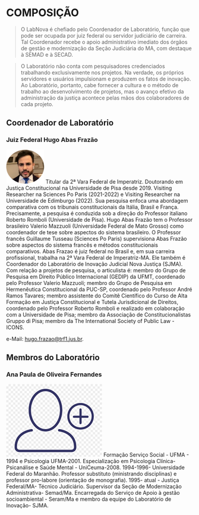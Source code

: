 # COMPOSIÇÃO

> O LabNova é chefiado pelo Coordenador de Laboratório, função que pode ser ocupada por juiz federal ou servidor judiciário de carreira. Tal Coordenador recebe o apoio administrativo imediato dos órgãos de gestão e modernização da Seção Judiciária do MA, com destaque à SEMAD e à SECAD.

> O Laboratório não conta com pesquisadores credenciados trabalhando exclusivamente nos projetos. Na verdade, os próprios servidores e usuários impulsionam e produzem os fatos de inovação. Ao Laboratório, portanto, cabe fornecer a cultura e o método de trabalho ao desenvolvimento de projetos, mas o avanço efetivo da administração da justiça acontece pelas mãos dos colaboradores de cada projeto.

## Coordenador de Laboratório

### Juiz Federal Hugo Abas Frazão

![ Foto para perfil do CV](../composicao/dr-hugo2.png) Titular da 2ª Vara Federal de Imperatriz. Doutorando em Justiça Constitucional na Universidade de Pisa desde 2019. Visiting Researcher na Sciences Po Paris (2021-2022) e Visiting Researcher na Universidade de Edimburgo (2022). Sua pesquisa enfoca uma abordagem comparativa com os tribunais constitucionais da Itália, Brasil e França. Precisamente, a pesquisa é conduzida sob a direção do Professor italiano Roberto Romboli (Universidade de Pisa). Hugo Abas Frazão tem o Professor brasileiro Valerio Mazzuoli (Universidade Federal de Mato Grosso) como coordenador de tese sobre aspectos do sistema brasileiro. O Professor francês Guillaume Tusseau (Sciences Po Paris) supervisiona Abas Frazão sobre aspectos do sistema francês e métodos constitucionais comparativos. Abas Frazao é juiz federal no Brasil e, em sua carreira profissional, trabalha na 2ª Vara Federal de Imperatriz-MA. Ele também é Coordenador do Laboratório de Inovação Judicial Nova Justiça (SJMA). Com relação a projetos de pesquisa, o articulista é: membro do Grupo de Pesquisa em Direito Público Internacional (GEDIP) da UFMT, coordenado pelo Professor Valerio Mazzuoli; membro do Grupo de Pesquisa em Hermenêutica Constitucional da PUC-SP, coordenado pelo Professor André Ramos Tavares; membro assistente do Comitê Científico do Curso de Alta Formação em Justiça Constitucional e Tutela Jurisdicional de Direitos, coordenado pelo Professor Roberto Romboli e realizado em colaboração com a Universidade de Pisa; membro da Associação de Constitucionalistas Gruppo di Pisa; membro da The International Society of Public Law - ICONS. 

e-Mail: hugo.frazao@trf1.jus.br. 

## Membros do Laboratório

### Ana Paula de Oliveira Fernandes

![ Foto para perfil do CV](../composicao/perfil.png) Formação Serviço Social - UFMA - 1994 e Psicologia UFMA-2001. Especialização em Psicologia Clínica- Psicanálise e Saúde Mental - UniCeuma-2008. 1994-1996- Universidade Federal do Maranhão. Professor substituto (ministrando disciplinas) e professor pro-labore (orientação de monografia). 1995- atual - Justiça Federal/MA- Técnico Judiciário. Supervisor da Seção de Modernização Administrativa- Semad/Ma. Encarregada do Serviço de Apoio à gestão socioambiental - Seram/Ma e membro da equipe do Laboratório de Inovação- SJMA.